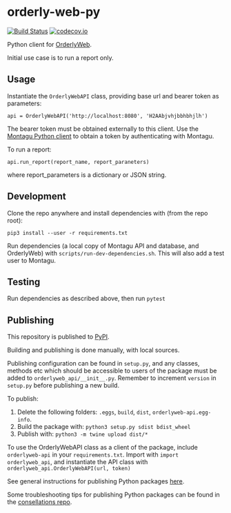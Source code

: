 # orderly-web-py

[![Build Status](https://travis-ci.com/vimc/orderly-web-py.svg?branch=master)](https://travis-ci.com/vimc/orderly-web-py)
[![codecov.io](https://codecov.io/github/vimc/orderly-web-py/coverage.svg?branch=master)](https://codecov.io/github/vimc/orderly-web-py?branch=master)

Python client for [OrderlyWeb](https://github.com/vimc/orderly-web). 

Initial use case is to run a report only. 

## Usage

Instantiate the `OrderlyWebAPI` class, providing base url and bearer token as parameters:

```
api = OrderlyWebAPI('http://localhost:8080', 'H2AAbjvhjbbhbhjlh')
```
The bearer token must be obtained externally to this client. Use the 
[Montagu Python client](https://github.com/vimc/montagu-py) to obtain a token by 
authenticating with Montagu. 

To run a report:
```
api.run_report(report_name, report_paraneters)
```
where report_parameters is a dictionary or JSON string.


## Development

Clone the repo anywhere and install dependencies with (from the repo root):
```
pip3 install --user -r requirements.txt
```

Run dependencies (a local copy of Montagu API and database, and OrderlyWeb) with `scripts/run-dev-dependencies.sh`. This will also
add a test user to Montagu.

## Testing

Run dependencies as described above, then run `pytest`

## Publishing

This repository is published to [PyPI](https://pypi.org/project/orderlyweb-api). 

Building and publishing is done manually, with local sources. 

Publishing configuration can be found in `setup.py`, and any classes, methods etc which should be accessible to users of the package
must be added to `orderlyweb_api/__init__.py`. 
Remember to increment `version` in `setup.py` before publishing a new build.

To publish:
1. Delete the following folders: `.eggs`, `build`, `dist`, `orderlyweb-api.egg-info`. 
1. Build the package with: `python3 setup.py sdist bdist_wheel`
1. Publish with: `python3 -m twine upload dist/*`

To use the OrderlyWebAPI class as a client of the package, include `orderlyweb-api` in your `requirements.txt`. Import with
`import orderlyweb_api`, and instantiate the API class with `orderlyweb_api.OrderlyWebAPI(url, token)`

See general instructions for publishing Python packages [here](https://packaging.python.org/tutorials/packaging-projects/).

Some troubleshooting tips for publishing Python packages can be found in the 
[consellations repo](https://github.com/reside-ic/constellation/blob/master/publish.md).